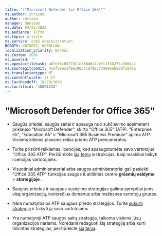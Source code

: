 ```yaml
---
title: "\"Microsoft Defender for Office 365\""
ms.author: chrisda
author: chrisda
manager: dansimp
ms.date: 04/21/2020
ms.audience: ITPro
ms.topic: article
ms.service: o365-administration
ROBOTS: NOINDEX, NOFOLLOW
localization_priority: Normal
ms.custom: 1036
ms.assetid: ''
ms.openlocfilehash: a07c56c0977811e286d61f2e7c3336275c3501a2
ms.sourcegitcommit: 4caf5e6c2fee2903ccaf92cfc9006eb580faa7ba
ms.translationtype: MT
ms.contentlocale: lt-LT
ms.lasthandoff: 10/29/2020
ms.locfileid: "48801235"
---
```

# <a name="microsoft-defender-for-office-365"></a>"Microsoft Defender for Office 365"

- Saugūs priedai, saugūs saitai ir apsauga nuo sukčiavimo apsimetant priklauso "Microsoft Defender", skirto "Office 365" (ATP). "Enterprise E5", "Education A5" ir "Microsoft 365 Business Premium" apima ATP. Visiems kitiems planams reikia priedo ATP prenumeratos.

- Turite priskirti reikiamas licencijas, kad apsaugotumėte savo vartotojus "Office 365 ATP". Peržiūrėkite [šią temą](https://docs.microsoft.com/microsoft-365/admin/add-users/add-users) instrukcijas, kaip masiškai taikyti licencijas vartotojams.

- Visuotiniai administratoriai arba saugos administratoriai gali pasiekti "Office 365 ATP" funkcijas saugos & atitikties centre **grėsmių valdymo** \> **strategijoje** .

- Saugius priedus ir saugaus susiejimo strategijas galima aprėpčiai jums visą organizaciją, konkrečius domenus arba mažesnes vartotojų grupes.

- Nėra numatytosios ATP saugaus priedo strategijos. Turite [sukurti strategiją](https://docs.microsoft.com/microsoft-365/security/office-365-security/set-up-atp-safe-attachments-policies) ir taikyti ją savo vartotojams.

- Yra numatytoji ATP saugos saitų strategija, taikoma visiems jūsų organizacijos nariams. Norėdami redaguoti šią strategiją arba kurti tinkintas strategijas, peržiūrėkite [šią temą](https://docs.microsoft.com/microsoft-365/security/office-365-security/set-up-atp-safe-links-policies).
